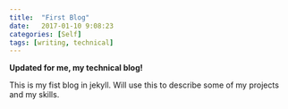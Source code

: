 ```yaml
---
title:  "First Blog"
date:   2017-01-10 9:08:23
categories: [Self]
tags: [writing, technical]
---
```


**Updated for me, my technical blog!**

This is my fist blog in jekyll. Will use this to describe some of my projects and my skills.